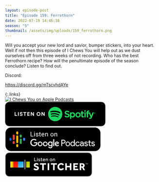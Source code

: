 ```yaml
---
layout: episode-post
title: "Episode 159: Ferrothorn"
date: 2022-07-19 14:46:18
season: "5"
thumbnail: /assets/img/uploads/159_ferrothorn.png
---
```

Will you accept your new lord and savior, bumper stickers, into your heart. Well if not then this episode of I Chews You will help out as we dust ourselves off from three weeks of not recording. Who has the best Ferrothorn recipe? How will the penultimate episode of the season conclude? Listen to find out.

Discord:

<https://discord.gg/mTscvhdAYe>

{:.links}  
[![I Chews You on Apple Podcasts](https://linkmaker.itunes.apple.com/en-us/badge-lrg.svg?releaseDate=2019-04-16T00:00:00Z&kind=podcast&bubble=podcasts)](https://podcasts.apple.com/us/podcast/159-ferrothorn/id1455409177?i=1000570469262)  [![I Chews You on Spotify](/assets/img/uploads/spotify-badge-button.svg)](https://podcasts.apple.com/us/podcast/159-ferrothorn/id1455409177?i=1000570469262)  [![I Chews You on Google Podcasts](/assets/img/uploads/google-podcasts-badge-button.svg)](https://podcasts.google.com/feed/aHR0cDovL2ZlZWRzLmxpYnN5bi5jb20vMTY4ODIxL3Jzcw/episode/OGI1NDJiN2ItZTNjMS00ZTIwLWFjZDMtMGQ1OWZkOTkyZjZm?sa=X&ved=0CAUQkfYCahcKEwiouMa49YX5AhUAAAAAHQAAAAAQAQ)  [![I Chews You on Stitcher](/assets/img/uploads/stitcher-badge-button.svg)](https://www.stitcher.com/show/i-chews-you/episode/159-ferrothorn-205012389)